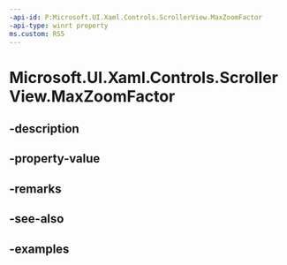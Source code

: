 ```yaml
---
-api-id: P:Microsoft.UI.Xaml.Controls.ScrollerView.MaxZoomFactor
-api-type: winrt property
ms.custom: RS5
---
```


<!-- Property syntax.
public double MaxZoomFactor { get;  set; }
-->

# Microsoft.UI.Xaml.Controls.ScrollerView.MaxZoomFactor

## -description

## -property-value

## -remarks

## -see-also

## -examples

